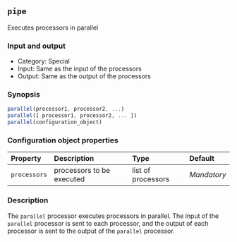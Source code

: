 ## `pipe`

Executes processors in parallel

### Input and output

* Category: Special
* Input: Same as the input of the processors
* Output: Same as the output of the processors

### Synopsis

```js
parallel(processor1, processor2, ...)
parallel([ processor1, processor2, ... ])
parallel(configuration_object)
```
### Configuration object properties

| Property | Description | Type | Default |
| :--- | :--- | :--- | :--- |
| `processors` | processors to be executed | list of processors | *Mandatory* | 

### Description

The `parallel` processor executes processors in parallel. The input of the `parallel` processor is sent to 
each processor, and the output of each processor is sent to the output of the `parallel` processor. 

